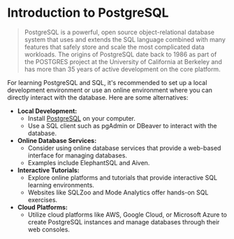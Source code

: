 # Introduction to PostgreSQL

> PostgreSQL is a powerful, open source object-relational database system that uses and extends the SQL language combined with many features that safely store and scale the most complicated data workloads. The origins of PostgreSQL date back to 1986 as part of the POSTGRES project at the University of California at Berkeley and has more than 35 years of active development on the core platform.

For learning PostgreSQL and SQL, it's recommended to set up a local development environment or use an online environment where you can directly interact with the database. 
Here are some alternatives:

+ **Local Development:**
  - Install [PostgreSQL](https://www.postgresql.org/) on your computer.
  - Use a SQL client such as pgAdmin or DBeaver to interact with the database.
+ **Online Database Services:**
  - Consider using online database services that provide a web-based interface for managing databases.
  - Examples include ElephantSQL and Aiven.
+ **Interactive Tutorials:**
  - Explore online platforms and tutorials that provide interactive SQL learning environments.
  - Websites like SQLZoo and Mode Analytics offer hands-on SQL exercises.
+ **Cloud Platforms:**
  - Utilize cloud platforms like AWS, Google Cloud, or Microsoft Azure to create PostgreSQL instances and manage databases through their web consoles.






